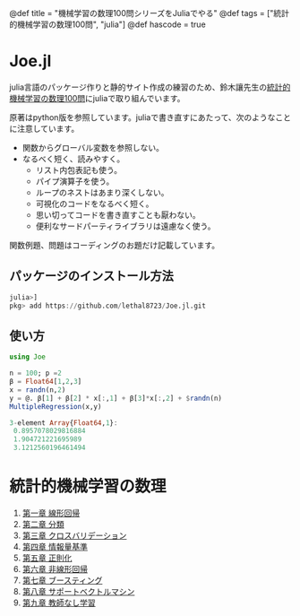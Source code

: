 @def title = "機械学習の数理100問シリーズをJuliaでやる"
@def tags = ["統計的機械学習の数理100問", "julia"]
@def hascode = true 

# Joe.jl
julia言語のパッケージ作りと静的サイト作成の練習のため、鈴木讓先生の[統計的機械学習の数理100問](https://www.kyoritsu-pub.co.jp/series/214/)にjuliaで取り組んでいます。

原著はpython版を参照しています。juliaで書き直すにあたって、次のようなことに注意しています。

- 関数からグローバル変数を参照しない。
- なるべく短く、読みやすく。
    - リスト内包表記も使う。
    - パイプ演算子を使う。
    - ループのネストはあまり深くしない。 
    - 可視化のコードをなるべく短く。
    - 思い切ってコードを書き直すことも厭わない。
    - 便利なサードパーティライブラリは遠慮なく使う。

関数例題、問題はコーディングのお題だけ記載しています。

## パッケージのインストール方法
```julia
julia>]
pkg> add https://github.com/lethal8723/Joe.jl.git
```
## 使い方

```julia
using Joe

n = 100; p =2
β = Float64[1,2,3]
x = randn(n,2)
y = @. β[1] + β[2] * x[:,1] + β[3]*x[:,2] + $randn(n)
MultipleRegression(x,y)

3-element Array{Float64,1}:
 0.8957078029816884
 1.904721221695989
 3.1212560196461494
```

# 統計的機械学習の数理

1. [第一章 線形回帰](/StatisticalML/chap1/)
2. [第二章 分類](/StatisticalML/chap2/)
3. [第三章 クロスバリデーション]()
4. [第四章 情報量基準](/StatisticalML/chap4/)
5. [第五章 正則化]()
6. [第六章 非線形回帰]()
7. [第七章 ブースティング]()
8. [第八章 サポートベクトルマシン]()
9. [第九章 教師なし学習]()